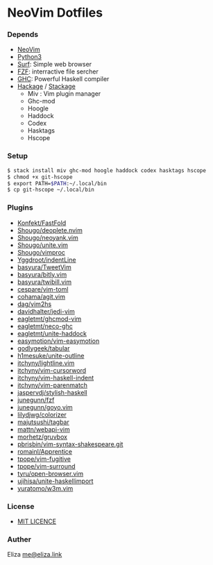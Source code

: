 NeoVim Dotfiles
====

### Depends

- [NeoVim](https://neovim.io/)
- [Python3](https://www.python.org/)
- [Surf](http://surf.suckless.org/): Simple web browser
- [FZF](https://github.com/junegunn/fzf): interractive file sercher
- [GHC](https://www.haskell.org/ghc/): Powerful Haskell compiler
- [Hackage](https://hackage.haskell.org/) / [Stackage](https://www.stackage.org/)
  - Miv : Vim plugin manager
  - Ghc-mod
  - Hoogle
  - Haddock
  - Codex
  - Hasktags
  - Hscope

### Setup

```bash
$ stack install miv ghc-mod hoogle haddock codex hasktags hscope
$ chmod +x git-hscope
$ export PATH=$PATH:~/.local/bin
$ cp git-hscope ~/.local/bin
```

### Plugins

- [Konfekt/FastFold                   ](https://github.com/Konfekt/FastFold)
- [Shougo/deoplete.nvim               ](https://github.com/Shougo/deoplete.nvim)
- [Shougo/neoyank.vim                 ](https://github.com/Shougo/neoyank.vim)
- [Shougo/unite.vim                   ](https://github.com/Shougo/unite.vim)
- [Shougo/vimproc                     ](https://github.com/Shougo/vimproc)
- [Yggdroot/indentLine                ](https://github.com/Yggdroot/indentLine)
- [basyura/TweetVim                   ](https://github.com/basyura/TweetVim)
- [basyura/bitly.vim                  ](https://github.com/basyura/bitly.vim)
- [basyura/twibill.vim                ](https://github.com/basyura/twibill.vim)
- [cespare/vim-toml                   ](https://github.com/cespare/vim-toml)
- [cohama/agit.vim                    ](https://github.com/cohama/agit.vim)
- [dag/vim2hs                         ](https://github.com/dag/vim2hs)
- [davidhalter/jedi-vim               ](https://github.com/davidhalter/jedi-vim)
- [eagletmt/ghcmod-vim                ](https://github.com/eagletmt/ghcmod-vim)
- [eagletmt/neco-ghc                  ](https://github.com/eagletmt/neco-ghc)
- [eagletmt/unite-haddock             ](https://github.com/eagletmt/unite-haddock)
- [easymotion/vim-easymotion          ](https://github.com/easymotion/vim-easymotion)
- [godlygeek/tabular                  ](https://github.com/godlygeek/tabular)
- [h1mesuke/unite-outline             ](https://github.com/h1mesuke/unite-outline)
- [itchyny/lightline.vim              ](https://github.com/itchyny/lightline.vim)
- [itchyny/vim-cursorword             ](https://github.com/itchyny/vim-cursorword)
- [itchyny/vim-haskell-indent         ](https://github.com/itchyny/vim-haskell-indent)
- [itchyny/vim-parenmatch             ](https://github.com/itchyny/vim-parenmatch)
- [jaspervdj/stylish-haskell          ](https://github.com/jaspervdj/stylish-haskell)
- [junegunn/fzf                       ](https://github.com/junegunn/fzf)
- [junegunn/goyo.vim                  ](https://github.com/junegunn/goyo.vim)
- [lilydjwg/colorizer                 ](https://github.com/lilydjwg/colorizer)
- [majutsushi/tagbar                  ](https://github.com/majutsushi/tagbar)
- [mattn/webapi-vim                   ](https://github.com/mattn/webapi-vim)
- [morhetz/gruvbox                    ](https://github.com/morhetz/gruvbox)
- [pbrisbin/vim-syntax-shakespeare.git](https://github.com/pbrisbin/vim-syntax-shakespeare.git)
- [romainl/Apprentice                 ](https://github.com/romainl/Apprentice)
- [tpope/vim-fugitive                 ](https://github.com/tpope/vim-fugitive)
- [tpope/vim-surround                 ](https://github.com/tpope/vim-surround)
- [tyru/open-browser.vim              ](https://github.com/tyru/open-browser.vim)
- [ujihisa/unite-haskellimport        ](https://github.com/ujihisa/unite-haskellimport)
- [yuratomo/w3m.vim                   ](https://github.com/yuratomo/w3m.vim)

### License

- [MIT LICENCE](https://github.com/eliz40x/nvim/blob/master/LICENSE)

### Auther

Eliza <me@eliza.link>
